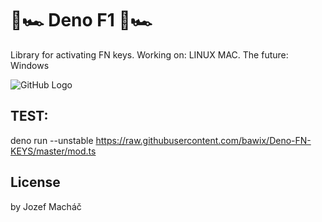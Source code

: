 # 🦕🏎️ Deno F1 🦕🏎️

Library for activating FN keys.
Working on: LINUX MAC. The future: Windows

![GitHub Logo](https://i.ibb.co/h82bCmY/image.png)

## TEST:
deno run --unstable https://raw.githubusercontent.com/bawix/Deno-FN-KEYS/master/mod.ts

## License
by Jozef Macháč
